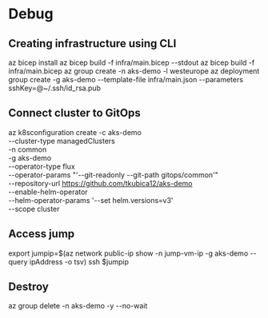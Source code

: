 

# Debug
## Creating infrastructure using CLI
az bicep install
az bicep build -f infra/main.bicep --stdout 
az bicep build -f infra/main.bicep
az group create -n aks-demo -l westeurope
az deployment group create -g aks-demo --template-file infra/main.json --parameters sshKey=@~/.ssh/id_rsa.pub

## Connect cluster to GitOps
az k8sconfiguration create -c aks-demo \
    --cluster-type managedClusters \
    -n common \
    -g aks-demo \
    --operator-type flux \
    --operator-params "'--git-readonly --git-path gitops/common'" \
    --repository-url https://github.com/tkubica12/aks-demo \
    --enable-helm-operator \
    --helm-operator-params '--set helm.versions=v3' \
    --scope cluster

## Access jump
export jumpip=$(az network public-ip show -n jump-vm-ip -g aks-demo --query ipAddress -o tsv)
ssh $jumpip

## Destroy
az group delete -n aks-demo -y --no-wait
